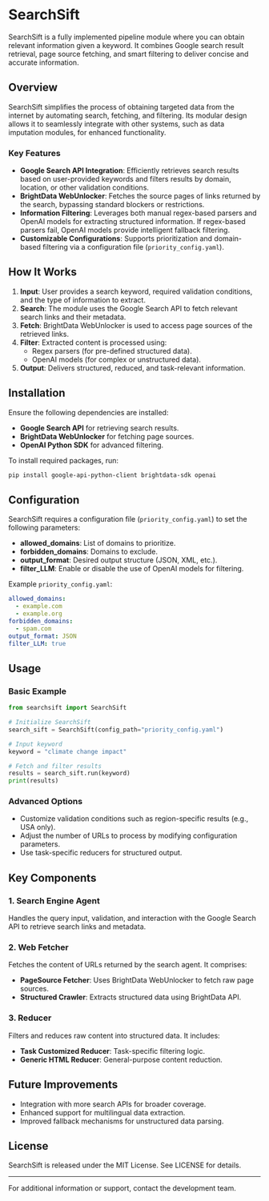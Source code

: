 # SearchSift

SearchSift is a fully implemented pipeline module where you can obtain relevant information given a keyword. It combines Google search result retrieval, page source fetching, and smart filtering to deliver concise and accurate information.

## Overview
SearchSift simplifies the process of obtaining targeted data from the internet by automating search, fetching, and filtering. Its modular design allows it to seamlessly integrate with other systems, such as data imputation modules, for enhanced functionality.

### Key Features
- **Google Search API Integration**: Efficiently retrieves search results based on user-provided keywords and filters results by domain, location, or other validation conditions.
- **BrightData WebUnlocker**: Fetches the source pages of links returned by the search, bypassing standard blockers or restrictions.
- **Information Filtering**: Leverages both manual regex-based parsers and OpenAI models for extracting structured information. If regex-based parsers fail, OpenAI models provide intelligent fallback filtering.
- **Customizable Configurations**: Supports prioritization and domain-based filtering via a configuration file (`priority_config.yaml`).

## How It Works
1. **Input**: User provides a search keyword, required validation conditions, and the type of information to extract.
2. **Search**: The module uses the Google Search API to fetch relevant search links and their metadata.
3. **Fetch**: BrightData WebUnlocker is used to access page sources of the retrieved links.
4. **Filter**: Extracted content is processed using:
   - Regex parsers (for pre-defined structured data).
   - OpenAI models (for complex or unstructured data).
5. **Output**: Delivers structured, reduced, and task-relevant information.

## Installation
Ensure the following dependencies are installed:
- **Google Search API** for retrieving search results.
- **BrightData WebUnlocker** for fetching page sources.
- **OpenAI Python SDK** for advanced filtering.

To install required packages, run:
```bash
pip install google-api-python-client brightdata-sdk openai
```

## Configuration
SearchSift requires a configuration file (`priority_config.yaml`) to set the following parameters:
- **allowed_domains**: List of domains to prioritize.
- **forbidden_domains**: Domains to exclude.
- **output_format**: Desired output structure (JSON, XML, etc.).
- **filter_LLM**: Enable or disable the use of OpenAI models for filtering.

Example `priority_config.yaml`:
```yaml
allowed_domains:
  - example.com
  - example.org
forbidden_domains:
  - spam.com
output_format: JSON
filter_LLM: true
```

## Usage
### Basic Example
```python
from searchsift import SearchSift

# Initialize SearchSift
search_sift = SearchSift(config_path="priority_config.yaml")

# Input keyword
keyword = "climate change impact"

# Fetch and filter results
results = search_sift.run(keyword)
print(results)
```

### Advanced Options
- Customize validation conditions such as region-specific results (e.g., USA only).
- Adjust the number of URLs to process by modifying configuration parameters.
- Use task-specific reducers for structured output.

## Key Components
### 1. Search Engine Agent
Handles the query input, validation, and interaction with the Google Search API to retrieve search links and metadata.

### 2. Web Fetcher
Fetches the content of URLs returned by the search agent. It comprises:
- **PageSource Fetcher**: Uses BrightData WebUnlocker to fetch raw page sources.
- **Structured Crawler**: Extracts structured data using BrightData API.

### 3. Reducer
Filters and reduces raw content into structured data. It includes:
- **Task Customized Reducer**: Task-specific filtering logic.
- **Generic HTML Reducer**: General-purpose content reduction.

## Future Improvements
- Integration with more search APIs for broader coverage.
- Enhanced support for multilingual data extraction.
- Improved fallback mechanisms for unstructured data parsing.

## License
SearchSift is released under the MIT License. See LICENSE for details.

---

For additional information or support, contact the development team.



